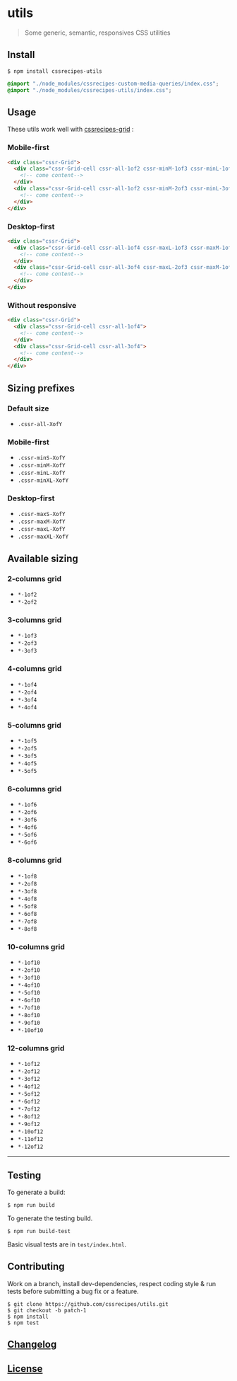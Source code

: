# utils

> Some generic, semantic, responsives CSS utilities

## Install

```console
$ npm install cssrecipes-utils
```

```css
@import "./node_modules/cssrecipes-custom-media-queries/index.css";
@import "./node_modules/cssrecipes-utils/index.css";
```

## Usage

These utils work well with [cssrecipes-grid](https://github.com/cssrecipes/grid) :

### Mobile-first

```html
<div class="cssr-Grid">
  <div class="cssr-Grid-cell cssr-all-1of2 cssr-minM-1of3 cssr-minL-1of4">
    <!-- come content-->
  </div>
  <div class="cssr-Grid-cell cssr-all-1of2 cssr-minM-2of3 cssr-minL-3of4">
    <!-- come content-->
  </div>
</div>
```

### Desktop-first

```html
<div class="cssr-Grid">
  <div class="cssr-Grid-cell cssr-all-1of4 cssr-maxL-1of3 cssr-maxM-1of2">
    <!-- come content-->
  </div>
  <div class="cssr-Grid-cell cssr-all-3of4 cssr-maxL-2of3 cssr-maxM-1of2">
    <!-- come content-->
  </div>
</div>
```

### Without responsive

```html
<div class="cssr-Grid">
  <div class="cssr-Grid-cell cssr-all-1of4">
    <!-- come content-->
  </div>
  <div class="cssr-Grid-cell cssr-all-3of4">
    <!-- come content-->
  </div>
</div>
```

## Sizing prefixes

### Default size

- `.cssr-all-XofY`

### Mobile-first

- `.cssr-minS-XofY`
- `.cssr-minM-XofY`
- `.cssr-minL-XofY`
- `.cssr-minXL-XofY`

### Desktop-first

- `.cssr-maxS-XofY`
- `.cssr-maxM-XofY`
- `.cssr-maxL-XofY`
- `.cssr-maxXL-XofY`

## Available sizing

### 2-columns grid

- `*-1of2`
- `*-2of2`

### 3-columns grid

- `*-1of3`
- `*-2of3`
- `*-3of3`

### 4-columns grid

- `*-1of4`
- `*-2of4`
- `*-3of4`
- `*-4of4`

### 5-columns grid

- `*-1of5`
- `*-2of5`
- `*-3of5`
- `*-4of5`
- `*-5of5`

### 6-columns grid

- `*-1of6`
- `*-2of6`
- `*-3of6`
- `*-4of6`
- `*-5of6`
- `*-6of6`

### 8-columns grid

- `*-1of8`
- `*-2of8`
- `*-3of8`
- `*-4of8`
- `*-5of8`
- `*-6of8`
- `*-7of8`
- `*-8of8`

### 10-columns grid

- `*-1of10`
- `*-2of10`
- `*-3of10`
- `*-4of10`
- `*-5of10`
- `*-6of10`
- `*-7of10`
- `*-8of10`
- `*-9of10`
- `*-10of10`

### 12-columns grid

- `*-1of12`
- `*-2of12`
- `*-3of12`
- `*-4of12`
- `*-5of12`
- `*-6of12`
- `*-7of12`
- `*-8of12`
- `*-9of12`
- `*-10of12`
- `*-11of12`
- `*-12of12`

---

## Testing

To generate a build:

```console
$ npm run build
```

To generate the testing build.

```console
$ npm run build-test
```

Basic visual tests are in `test/index.html`.

## Contributing

Work on a branch, install dev-dependencies, respect coding style & run tests before submitting a bug fix or a feature.

```console
$ git clone https://github.com/cssrecipes/utils.git
$ git checkout -b patch-1
$ npm install
$ npm test
```

## [Changelog](CHANGELOG.md)

## [License](LICENSE)
